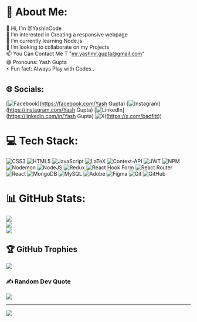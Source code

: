 # 💫 About Me:
👋 Hi, I’m @YashInCode<br>👀 I’m interested in Creating a responsive webpage<br>🌱 I’m currently learning Node.js<br>💞️ I’m looking to collaborate on my Projects<br>📫 You Can Contact Me T "mr.yashmr.gupta@gmail.com"<br>😄 Pronouns: Yash Gupta<br>⚡ Fun fact: Always Play with Codes..


## 🌐 Socials:
[![Facebook](https://img.shields.io/badge/Facebook-%231877F2.svg?logo=Facebook&logoColor=white)](https://facebook.com/Yash Gupta) [![Instagram](https://img.shields.io/badge/Instagram-%23E4405F.svg?logo=Instagram&logoColor=white)](https://instagram.com/Yash Gupta) [![LinkedIn](https://img.shields.io/badge/LinkedIn-%230077B5.svg?logo=linkedin&logoColor=white)](https://linkedin.com/in/Yash Gupta) ![X](https://img.shields.io/badge/X-black.svg?logo=X&logoColor=white)((https://x.com/badfitt)) 

# 💻 Tech Stack:
![CSS3](https://img.shields.io/badge/css3-%231572B6.svg?style=flat&logo=css3&logoColor=white) ![HTML5](https://img.shields.io/badge/html5-%23E34F26.svg?style=flat&logo=html5&logoColor=white) ![JavaScript](https://img.shields.io/badge/javascript-%23323330.svg?style=flat&logo=javascript&logoColor=%23F7DF1E) ![LaTeX](https://img.shields.io/badge/latex-%23008080.svg?style=flat&logo=latex&logoColor=white) ![Context-API](https://img.shields.io/badge/Context--Api-000000?style=flat&logo=react) ![JWT](https://img.shields.io/badge/JWT-black?style=flat&logo=JSON%20web%20tokens) ![NPM](https://img.shields.io/badge/NPM-%23CB3837.svg?style=flat&logo=npm&logoColor=white) ![Nodemon](https://img.shields.io/badge/NODEMON-%23323330.svg?style=flat&logo=nodemon&logoColor=%BBDEAD) ![NodeJS](https://img.shields.io/badge/node.js-6DA55F?style=flat&logo=node.js&logoColor=white) ![Redux](https://img.shields.io/badge/redux-%23593d88.svg?style=flat&logo=redux&logoColor=white) ![React Hook Form](https://img.shields.io/badge/React%20Hook%20Form-%23EC5990.svg?style=flat&logo=reacthookform&logoColor=white) ![React Router](https://img.shields.io/badge/React_Router-CA4245?style=flat&logo=react-router&logoColor=white) ![React](https://img.shields.io/badge/react-%2320232a.svg?style=flat&logo=react&logoColor=%2361DAFB) ![MongoDB](https://img.shields.io/badge/MongoDB-%234ea94b.svg?style=flat&logo=mongodb&logoColor=white) ![MySQL](https://img.shields.io/badge/mysql-4479A1.svg?style=flat&logo=mysql&logoColor=white) ![Adobe](https://img.shields.io/badge/adobe-%23FF0000.svg?style=flat&logo=adobe&logoColor=white) ![Figma](https://img.shields.io/badge/figma-%23F24E1E.svg?style=flat&logo=figma&logoColor=white) ![Git](https://img.shields.io/badge/git-%23F05033.svg?style=flat&logo=git&logoColor=white) ![GitHub](https://img.shields.io/badge/github-%23121011.svg?style=flat&logo=github&logoColor=white)
# 📊 GitHub Stats:
![](https://github-readme-stats.vercel.app/api?username=YashInCode&theme=dark&hide_border=false&include_all_commits=false&count_private=false)<br/>
![](https://github-readme-streak-stats.herokuapp.com/?user=YashInCode&theme=dark&hide_border=false)<br/>
![](https://github-readme-stats.vercel.app/api/top-langs/?username=YashInCode&theme=dark&hide_border=false&include_all_commits=false&count_private=false&layout=compact)

## 🏆 GitHub Trophies
![](https://github-profile-trophy.vercel.app/?username=YashInCode&theme=radical&no-frame=false&no-bg=false&margin-w=4)

### ✍️ Random Dev Quote
![](https://quotes-github-readme.vercel.app/api?type=horizontal&theme=radical)

---
[![](https://visitcount.itsvg.in/api?id=YashInCode&icon=0&color=0)](https://visitcount.itsvg.in)

<!-- Proudly created with GPRM ( https://gprm.itsvg.in ) -->
